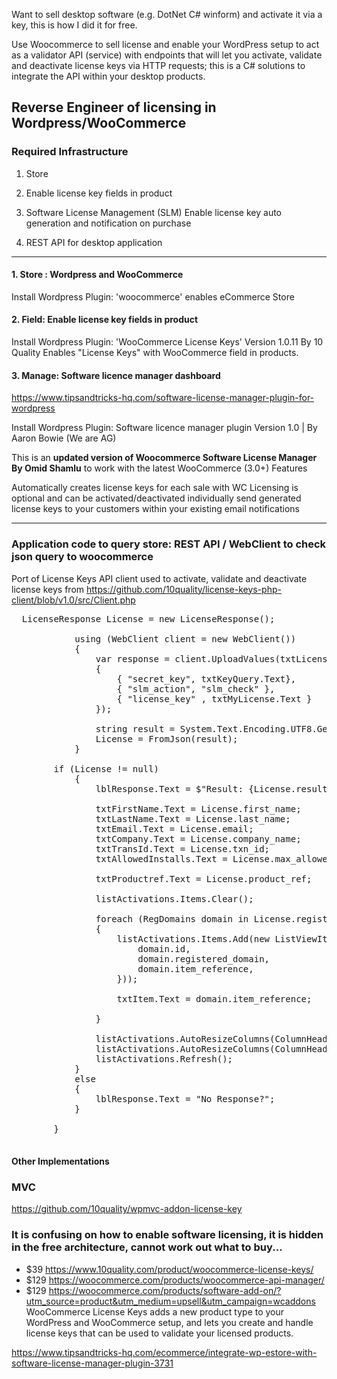 Want to sell desktop software (e.g. DotNet C# winform) and activate it via a key, this is how I did it for free.  

Use Woocommerce to sell license and enable your WordPress setup to act as a validator API (service) with endpoints that will let you activate, validate and deactivate license keys via HTTP requests; this is a C# solutions to integrate the API within your desktop products.

## Reverse Engineer of licensing in Wordpress/WooCommerce

### Required Infrastructure

 1. Store

 2. Enable license key fields in product
 
 3. Software License Management (SLM) Enable license key auto generation and notification on purchase
 
 4. REST API for desktop application
 
<hr>

#### 1. Store : Wordpress and WooCommerce

Install Wordpress Plugin: 'woocommerce' enables eCommerce Store
    
#### 2. Field: Enable license key fields in product

Install Wordpress Plugin: 'WooCommerce License Keys'  Version 1.0.11 By 10 Quality
Enables "License Keys" with WooCommerce field in products.

#### 3. Manage: Software licence manager dashboard

https://www.tipsandtricks-hq.com/software-license-manager-plugin-for-wordpress

Install Wordpress Plugin: Software licence manager plugin Version 1.0 | By Aaron Bowie (We are AG)

This is an __updated version of Woocommerce Software License Manager By Omid Shamlu__ to work with the latest WooCommerce (3.0+)
Features

Automatically creates license keys for each sale with WC Licensing is optional and can be activated/deactivated individually send generated license keys to your customers within your existing email notifications

<hr>

### Application code to query store: REST API / WebClient to check json query to woocommerce

Port of License Keys API client used to activate, validate and deactivate license keys from https://github.com/10quality/license-keys-php-client/blob/v1.0/src/Client.php

<pre>
  LicenseResponse License = new LicenseResponse();

            using (WebClient client = new WebClient())
            {
                var response = client.UploadValues(txtLicenseServer.Text, new NameValueCollection()
                {
                    { "secret_key", txtKeyQuery.Text},
                    { "slm_action", "slm_check" },
                    { "license_key" , txtMyLicense.Text }
                });

                string result = System.Text.Encoding.UTF8.GetString(response);
                License = FromJson<LicenseResponse>(result);
            }
	    
	    if (License != null)
            {
                lblResponse.Text = $"Result: {License.result} | Message: {License.message} | Key: {License.key}";

                txtFirstName.Text = License.first_name;
                txtLastName.Text = License.last_name;
                txtEmail.Text = License.email;
                txtCompany.Text = License.company_name;
                txtTransId.Text = License.txn_id;
                txtAllowedInstalls.Text = License.max_allowed_domains;

                txtProductref.Text = License.product_ref;

                listActivations.Items.Clear();

                foreach (RegDomains domain in License.registered_domains)
                {
                    listActivations.Items.Add(new ListViewItem(new string[] {
                        domain.id,
                        domain.registered_domain,
                        domain.item_reference,
                    }));

                    txtItem.Text = domain.item_reference;

                }

                listActivations.AutoResizeColumns(ColumnHeaderAutoResizeStyle.ColumnContent);
                listActivations.AutoResizeColumns(ColumnHeaderAutoResizeStyle.HeaderSize);
                listActivations.Refresh();
            }
            else
            {
                lblResponse.Text = "No Response?";
            }

        }
	    </pre>
	    
#### Other Implementations

### MVC
https://github.com/10quality/wpmvc-addon-license-key

### It is confusing on how to enable software licensing, it is hidden in the free architecture, cannot work out what to buy...

 *  $39 https://www.10quality.com/product/woocommerce-license-keys/
*  $129 https://woocommerce.com/products/woocommerce-api-manager/
*  $129 https://woocommerce.com/products/software-add-on/?utm_source=product&utm_medium=upsell&utm_campaign=wcaddons
WooCommerce License Keys adds a new product type to your WordPress and WooCommerce setup, and lets you create and handle license keys that can be used to validate your licensed products.  

https://www.tipsandtricks-hq.com/ecommerce/integrate-wp-estore-with-software-license-manager-plugin-3731


